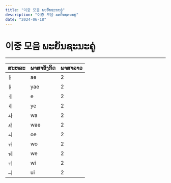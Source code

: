 ```yaml
---
title: "이중 모음 ພະຍັນຊະນະຄູ່"
description: "이중 모음 ພະຍັນຊະນະຄູ່"
date: "2024-06-18"
---
```


# 이중 모음 ພະຍັນຊະນະຄູ່

---

| ສະຫລະ | ພາສາອັງກິດ | ພາສາລາວ |
| ----- | ---------- | ------- |
| ㅐ    | ae         | 2       |
| ㅒ    | yae        | 2       |
| ㅔ    | e          | 2       |
| ㅖ    | ye         | 2       |
| ㅘ    | wa         | 2       |
| ㅙ    | wae        | 2       |
| ㅚ    | oe         | 2       |
| ㅝ    | wo         | 2       |
| ㅞ    | we         | 2       |
| ㅟ    | wi         | 2       |
| ㅢ    | ui         | 2       |
